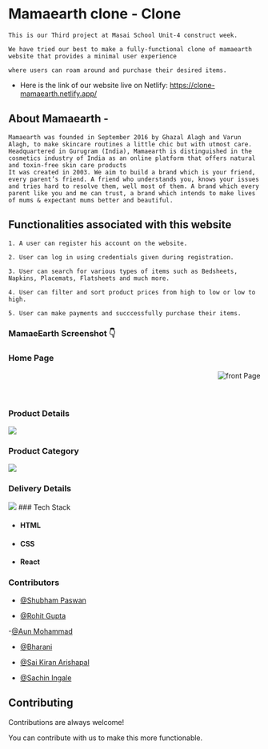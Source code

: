 
# Mamaearth clone - Clone

    This is our Third project at Masai School Unit-4 construct week.

    We have tried our best to make a fully-functional clone of mamaearth website that provides a minimal user experience 
    
    where users can roam around and purchase their desired items.


* Here is the link of our website live on Netlify: https://clone-mamaearth.netlify.app/


## About Mamaearth  -

    Mamaearth was founded in September 2016 by Ghazal Alagh and Varun Alagh, to make skincare routines a little chic but with utmost care. Headquartered in Gurugram (India), Mamaearth is distinguished in the cosmetics industry of India as an online platform that offers natural and toxin-free skin care products
    It was created in 2003. We aim to build a brand which is your friend, every parent’s friend. A friend who understands you, knows your issues and tries hard to resolve them, well most of them. A brand which every parent like you and me can trust, a brand which intends to make lives of mums & expectant mums better and beautiful. 

## Functionalities associated with this website

    1. A user can register his account on the website.

    2. User can log in using credentials given during registration.

    3. User can search for various types of items such as Bedsheets, Napkins, Placemats, Flatsheets and much more.

    4. User can filter and sort product prices from high to low or low to high.

    5. User can make payments and succcessfully purchase their items.

### MamaeEarth Screenshot 👇

 <h3>Home Page</h3>  
<img alt="front Page" src="https://miro.medium.com/max/1400/1*Se-ve1tgHsIgzcGLTZDA6A.png" align="right"/>
<br/>
<br/>
<br/>

 <h3>Product Details</h3>  
<img src="https://miro.medium.com/max/1400/1*_zjgw-ZYS1E4ueykOKIp-A.png />
 <br/>
  <br/>
  <br/>
  <h3>if the user clicks on the login button he/she will be directly redirected to the OTP page</h3>
  <img src="https://miro.medium.com/max/812/1*pS7KUMrcNd3uTxWnDkoo2Q.jpeg" />
                                                                          
   <h3>Product Category</h3>                                                                    
   <img src="https://miro.medium.com/max/1400/1*X3OFqt6EzfafCsyyQ0X9Ig.png"/>

   <h3>Delivery Details</h3>
 <img src="https://miro.medium.com/max/1400/1*nXYKH_SBtjfqLrlMd1XZLw.png"/>
### Tech Stack

* #### HTML

* #### CSS

* #### React


### Contributors

- [@Shubham Paswan](https://github.com/najmushsaaquib)

- [@Rohit Gupta](https://github.com/Rohit_rg15697) 

-[@Aun Mohammad](https://github.com/aun)

- [@Bharani](https://github.com/Bharani619)

- [@Sai Kiran Arishapal](https://github.com/saikiran003)

- [@Sachin Ingale](https://github.com/sachiningale1998)




## Contributing

Contributions are always welcome!

You can contribute with us to make this more functionable.
